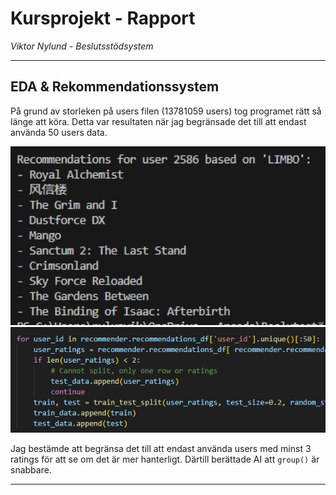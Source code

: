 # Kursprojekt - Rapport

*Viktor Nylund - Beslutsstödsystem*


---

## EDA & Rekommendationssystem

På grund av storleken på users filen (13781059 users) tog programet rätt så länge att köra.   Detta var resultaten när jag begränsade det till att endast använda 50 users data. 

<img src="images/out1.png" alt="Screenshot of output" width="700"/>

<img src="images/code1.png" alt="Screenshot of code" width="700"/>

Jag bestämde att begränsa det till att endast använda users med minst 3 ratings för att se om det är mer hanterligt. Därtill berättade AI att `group()` är snabbare. 



---


